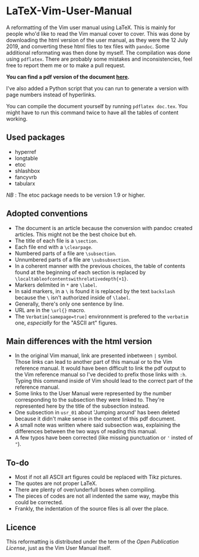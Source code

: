 # LaTeX-Vim-User-Manual
A reformatting of the Vim user manual using LaTeX.
This is mainly for people who'd like to read the Vim manual cover to cover.
This was done by downloading the html version of the user manual, as they were the 12 July 2019, and converting these html files to tex files with `pandoc`.
Some additional reformating was then done by myself.
The compilation was done using `pdflatex`.
There are probably some mistakes and inconsistencies, feel free to report them me or to make a pull request.

**You can find a pdf version of the document [here](https://github.com/HugoForrat/LaTeX-Vim-User-Manual/releases/tag/1.1).**

I've also added a Python script that you can run to generate a version with page numbers instead of hyperlinks.

You can compile the document yourself by running `pdflatex doc.tex`.
You might have to run this command twice to have all the tables of content working.

## Used packages
- hyperref
- longtable
- etoc
- shlashbox
- fancyvrb
- tabularx

*NB* : The etoc package needs to be version 1.9 or higher.

## Adopted conventions
- The document is an article because the conversion with pandoc created articles. This might not be the best choice but eh.
- The title of each file is a `\section`.
- Each file end with a `\clearpage`.
- Numbered parts of a file are `\subsection`.
- Unnumbered parts of a file are `\subsubsection`.
- In a coherent manner with the previous choices, the table of contents found at the beginning of each section is replaced by `\localtableofcontentswithrelativedepth{+1}`.
- Markers delimited in `*` are `\label`.
- In said markers, in a `\` is found it is replaced by the text `backslash` because the `\` isn't authorized inside of `\label`.
- Generally, there's only one sentence by line.
- URL are in the `\url{}` macro.
- The `Verbatim[samepage=true]` environnment is prefered to the `verbatim` one, *especially* for the "ASCII art" figures.

## Main differences with the html version
- In the original Vim manual, link are presented inbetween `|` symbol. Those links can lead to another part of this manual or to the Vim reference manual. It would have been difficult to link the pdf output to the Vim reference manual so I've decided to prefix those links with `:h`. Typing this command inside of Vim should lead to the correct part of the reference manual.
- Some links to the User Manual were represented by the number corresponding to the subsection they were linked to. They're represented here by the title of the subsection instead.
- One subsection in `usr_01` about 'Jumping around' has been deleted because it didn't make sense in the context of this pdf document.
- A small note was written where said subsection was, explaining the differences between the two ways of reading this manual.
- A few typos have been corrected (like missing punctuation or `'` insted of `"`).

## To-do
- Most if not all ASCII art figures could be replaced with Tikz pictures.
- The quotes are not proper LaTeX.
- There are plenty of over/underfull boxes when compiling.
- The pieces of codes are not all indented the same way, maybe this could be corrected.
- Frankly, the indentation of the source files is all over the place.

## Licence
This reformatting is distributed under the term of the _Open Publication License_, just as the Vim User Manual itself.
